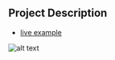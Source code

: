 ## Project Description

* [live example](https://tae898.github.io/website-templates/droll/)

![alt text](https://github.com/learning-zone/Website-Templates/blob/master/assets/droll.png "droll")
